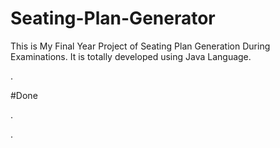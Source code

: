 # Seating-Plan-Generator

This is My Final Year Project of Seating Plan Generation During Examinations. It is totally developed using Java Language.

















































.





















































#Done










































































































.




































































































































































































































































































































































































































































































.






































